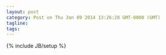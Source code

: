 ```yaml
---
layout: post
category: Post on Thu Jan 09 2014 13:26:28 GMT-0000 (GMT)
tagline: 
tags: 
---
```

{% include JB/setup %}


